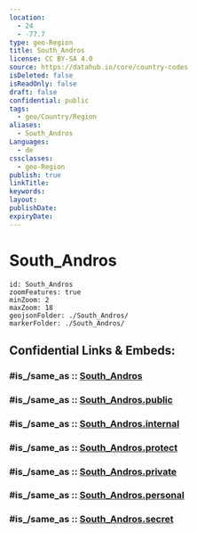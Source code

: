 ```yaml
---
location:
  - 24
  - -77.7
type: geo-Region
title: South_Andros
license: CC BY-SA 4.0
source: https://datahub.io/core/country-codes
isDeleted: false
isReadOnly: false
draft: false
confidential: public
tags:
  - geo/Country/Region
aliases:
  - South_Andros
Languages:
  - de
cssclasses:
  - geo-Region
publish: true
linkTitle:
keywords:
layout:
publishDate:
expiryDate:
---
```


# South_Andros

```leaflet
id: South_Andros
zoomFeatures: true 
minZoom: 2 
maxZoom: 18
geojsonFolder: ./South_Andros/
markerFolder: ./South_Andros/
```


## Confidential Links & Embeds: 

### #is_/same_as :: [South_Andros](/_Standards/Earth/Continent/America~Caribbean/Bahamas/Districts~Bahamas/South_Andros.md) 

### #is_/same_as :: [South_Andros.public](/_public/Earth/Continent/America~Caribbean/Bahamas/Districts~Bahamas/South_Andros.public.md) 

### #is_/same_as :: [South_Andros.internal](/_internal/Earth/Continent/America~Caribbean/Bahamas/Districts~Bahamas/South_Andros.internal.md) 

### #is_/same_as :: [South_Andros.protect](/_protect/Earth/Continent/America~Caribbean/Bahamas/Districts~Bahamas/South_Andros.protect.md) 

### #is_/same_as :: [South_Andros.private](/_private/Earth/Continent/America~Caribbean/Bahamas/Districts~Bahamas/South_Andros.private.md) 

### #is_/same_as :: [South_Andros.personal](/_personal/Earth/Continent/America~Caribbean/Bahamas/Districts~Bahamas/South_Andros.personal.md) 

### #is_/same_as :: [South_Andros.secret](/_secret/Earth/Continent/America~Caribbean/Bahamas/Districts~Bahamas/South_Andros.secret.md)

